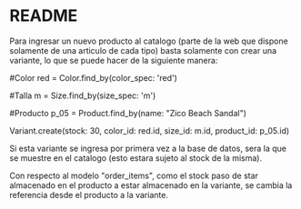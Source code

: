 # README

Para ingresar un  nuevo producto al catalogo (parte de la web que dispone solamente de una articulo de cada tipo) basta solamente con crear una variante, lo que se puede hacer de la siguiente manera:

#Color
red = Color.find_by(color_spec: 'red')

#Talla
m = Size.find_by(size_spec: 'm')

#Producto
p_05 = Product.find_by(name: "Zico Beach Sandal")

Variant.create(stock: 30, color_id: red.id, size_id: m.id, product_id: p_05.id)

Si esta variante se ingresa por primera vez a la base de datos, sera la que se muestre en el catalogo (esto estara sujeto al stock de la misma).

Con respecto al modelo "order_items", como el stock paso de star almacenado en el producto a estar almacenado en la variante, se cambia la referencia desde el producto a la variante.